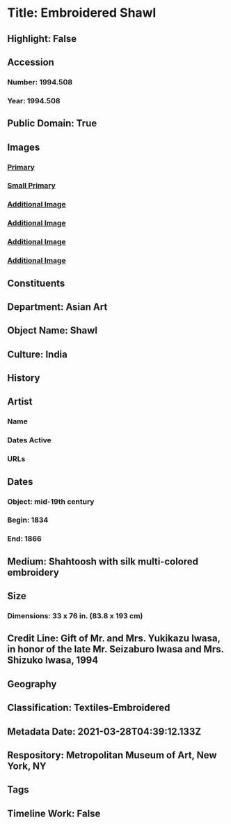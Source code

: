 # Title: Embroidered Shawl
## Highlight: False
## Accession
### Number: 1994.508
### Year: 1994.508
## Public Domain: True
## Images
### [Primary](https://images.metmuseum.org/CRDImages/as/original/DP-877-001.jpg)
### [Small Primary](https://images.metmuseum.org/CRDImages/as/web-large/DP-877-001.jpg)
### [Additional Image](https://images.metmuseum.org/CRDImages/as/original/DP-877-002.jpg)
### [Additional Image](https://images.metmuseum.org/CRDImages/as/original/DP-877-003.jpg)
### [Additional Image](https://images.metmuseum.org/CRDImages/as/original/DP-877-004.jpg)
### [Additional Image](https://images.metmuseum.org/CRDImages/as/original/LC-1994_508_d-001.jpg)
## Constituents
## Department: Asian Art
## Object Name: Shawl
## Culture: India
## History
## Artist
### Name
### Dates Active
### URLs
## Dates
### Object: mid-19th century
### Begin: 1834
### End: 1866
## Medium: Shahtoosh with silk multi-colored embroidery
## Size
### Dimensions: 33 x 76 in. (83.8 x 193 cm)
## Credit Line: Gift of Mr. and Mrs. Yukikazu Iwasa, in honor of the late Mr. Seizaburo Iwasa and Mrs. Shizuko Iwasa, 1994
## Geography
## Classification: Textiles-Embroidered
## Metadata Date: 2021-03-28T04:39:12.133Z
## Respository: Metropolitan Museum of Art, New York, NY
## Tags
## Timeline Work: False